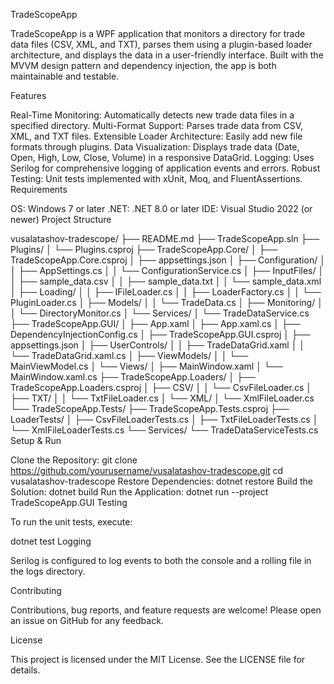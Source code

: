 TradeScopeApp

TradeScopeApp is a WPF application that monitors a directory for trade data files (CSV, XML, and TXT), parses them using a plugin-based loader architecture, and displays the data in a user-friendly interface. Built with the MVVM design pattern and dependency injection, the app is both maintainable and testable.

Features

Real-Time Monitoring: Automatically detects new trade data files in a specified directory.
Multi-Format Support: Parses trade data from CSV, XML, and TXT files.
Extensible Loader Architecture: Easily add new file formats through plugins.
Data Visualization: Displays trade data (Date, Open, High, Low, Close, Volume) in a responsive DataGrid.
Logging: Uses Serilog for comprehensive logging of application events and errors.
Robust Testing: Unit tests implemented with xUnit, Moq, and FluentAssertions.
Requirements

OS: Windows 7 or later
.NET: .NET 8.0 or later
IDE: Visual Studio 2022 (or newer)
Project Structure

vusalatashov-tradescope/
├── README.md
├── TradeScopeApp.sln
├── Plugins/
│   └── Plugins.csproj
├── TradeScopeApp.Core/
│   ├── TradeScopeApp.Core.csproj
│   ├── appsettings.json
│   ├── Configuration/
│   │   ├── AppSettings.cs
│   │   └── ConfigurationService.cs
│   ├── InputFiles/
│   │   ├── sample_data.csv
│   │   ├── sample_data.txt
│   │   └── sample_data.xml
│   ├── Loading/
│   │   ├── IFileLoader.cs
│   │   ├── LoaderFactory.cs
│   │   └── PluginLoader.cs
│   ├── Models/
│   │   └── TradeData.cs
│   ├── Monitoring/
│   │   └── DirectoryMonitor.cs
│   └── Services/
│       └── TradeDataService.cs
├── TradeScopeApp.GUI/
│   ├── App.xaml
│   ├── App.xaml.cs
│   ├── DependencyInjectionConfig.cs
│   ├── TradeScopeApp.GUI.csproj
│   ├── appsettings.json
│   ├── UserControls/
│   │   ├── TradeDataGrid.xaml
│   │   └── TradeDataGrid.xaml.cs
│   ├── ViewModels/
│   │   └── MainViewModel.cs
│   └── Views/
│       ├── MainWindow.xaml
│       └── MainWindow.xaml.cs
├── TradeScopeApp.Loaders/
│   ├── TradeScopeApp.Loaders.csproj
│   ├── CSV/
│   │   └── CsvFileLoader.cs
│   ├── TXT/
│   │   └── TxtFileLoader.cs
│   └── XML/
│       └── XmlFileLoader.cs
└── TradeScopeApp.Tests/
    ├── TradeScopeApp.Tests.csproj
    ├── LoaderTests/
    │   ├── CsvFileLoaderTests.cs
    │   ├── TxtFileLoaderTests.cs
    │   └── XmlFileLoaderTests.cs
    └── Services/
        └── TradeDataServiceTests.cs
Setup & Run

Clone the Repository:
git clone https://github.com/yourusername/vusalatashov-tradescope.git
cd vusalatashov-tradescope
Restore Dependencies:
dotnet restore
Build the Solution:
dotnet build
Run the Application:
dotnet run --project TradeScopeApp.GUI
Testing

To run the unit tests, execute:

dotnet test
Logging

Serilog is configured to log events to both the console and a rolling file in the logs directory.

Contributing

Contributions, bug reports, and feature requests are welcome! Please open an issue on GitHub for any feedback.

License

This project is licensed under the MIT License. See the LICENSE file for details.
